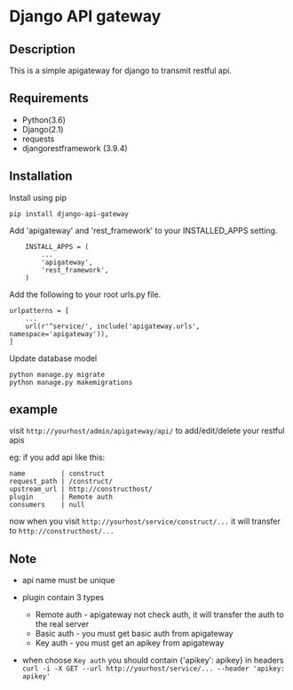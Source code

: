 # Django API gateway

## Description
This is a simple apigateway for django to transmit restful api.


## Requirements
* Python(3.6)
* Django(2.1)
* requests
* djangorestframework (3.9.4)

## Installation
Install using pip         
```
pip install django-api-gateway
```

Add 'apigateway' and 'rest_framework' to your INSTALLED_APPS setting.
```
    INSTALL_APPS = (
        ...
        'apigateway',
        'rest_framework',
    )
```

Add the following to your root urls.py file.
```
urlpatterns = [
    ...
    url(r'^service/', include('apigateway.urls', namespace='apigateway')),
]
```

Update database model
```
python manage.py migrate
python manage.py makemigrations
```

## example
visit ```http://yourhost/admin/apigateway/api/``` to add/edit/delete your restful apis


eg: 
if you add api like this:
```               
name         | construct              
request_path | /construct/                
upstream_url | http://constructhost/              
plugin       | Remote auth             
consumers    | null            
```
now when you visit ```http://yourhost/service/construct/...``` it will transfer to ```http://constructhost/...```

## Note
* api name must be unique
* plugin contain 3 types
    - Remote auth - apigateway not check auth, it will transfer the auth to the real server
    - Basic auth - you must get basic auth from apigateway
    - Key auth - you must get an apikey from apigateway

* when choose ```Key auth``` you should contain {'apikey': apikey} in headers     
```curl -i -X GET --url http://yourhost/service/... --header 'apikey: apikey'```
